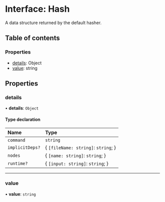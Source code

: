 # Interface: Hash

A data structure returned by the default hasher.

## Table of contents

### Properties

- [details](../../reference/core-api/devkit/documents/Hash#details): Object
- [value](../../reference/core-api/devkit/documents/Hash#value): string

## Properties

### details

• **details**: `Object`

#### Type declaration

| Name            | Type                                 |
| :-------------- | :----------------------------------- |
| `command`       | `string`                             |
| `implicitDeps?` | \{ `[fileName: string]`: `string`; } |
| `nodes`         | \{ `[name: string]`: `string`; }     |
| `runtime?`      | \{ `[input: string]`: `string`; }    |

---

### value

• **value**: `string`
